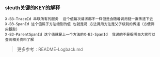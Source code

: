 ### sleuth关键的KEY的解释
```
X-B3-TraceId 串联所有的服务  这个值每次请求都不一样但是会随着调用链一直传递下去
X-B3-SpanId 这个值属于方法级别的值 也就是说 方法调用方法是父子级别的传递（方便调用跟踪）
X-B3-ParentSpanId 这个值就是上一个方法的X-B3-SpanId  我说的不是很明白大家可以查阅相关资料了解 
```
> 更多参考：README-Logback.md